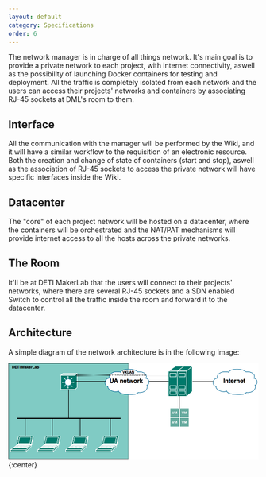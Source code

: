 ```yaml
---
layout: default
category: Specifications
order: 6
---
```


The network manager is in charge of all things network. It's main goal is to provide a private network to each project, with internet connectivity, aswell as the possibility of launching Docker containers for testing and deployment. All the traffic is completely isolated from each network and the users can access their projects' networks and containers by associating RJ-45 sockets at DML's room to them.

## Interface

All the communication with the manager will be performed by the Wiki, and it will have a similar workflow to the requisition of an electronic resource. Both the creation and change of state of containers (start and stop), aswell as the association of RJ-45 sockets to access the private network will have specific interfaces inside the Wiki.

## Datacenter

The "core" of each project network will be hosted on a datacenter, where the containers will be orchestrated and the NAT/PAT mechanisms will provide internet access to all the hosts across the private networks.

## The Room

It'll be at DETI MakerLab that the users will connect to their projects' networks, where there are several RJ-45 sockets and a SDN enabled Switch to control all the traffic inside the room and forward it to the datacenter.

## Architecture

A simple diagram of the network architecture is in the following image:

![](../../images/specifications/network-architecture.png)
{:center}
